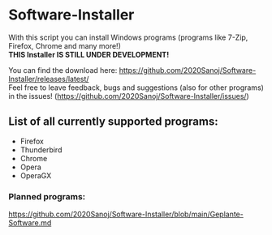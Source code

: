 # Software-Installer
 
With this script you can install Windows programs (programs like 7-Zip, Firefox, Chrome and many more!) <br/>
**THIS Installer IS STILL UNDER DEVELOPMENT!**

You can find the download here: https://github.com/2020Sanoj/Software-Installer/releases/latest/ <br/>
Feel free to leave feedback, bugs and suggestions (also for other programs) in the issues! (https://github.com/2020Sanoj/Software-Installer/issues/)

## List of all currently supported programs:
  - Firefox
  - Thunderbird
  - Chrome
  - Opera
  - OperaGX
 
### Planned programs:
https://github.com/2020Sanoj/Software-Installer/blob/main/Geplante-Software.md
